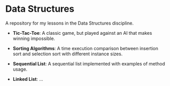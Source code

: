 # Data Structures

A repository for my lessons in the Data Structures discipline.

- **Tic-Tac-Toe**: A classic game, but played against an AI that makes winning impossible.  

- **Sorting Algorithms**: A time execution comparison between insertion sort and selection sort with different instance sizes.  

- **Sequential List**: A sequential list implemented with examples of method usage.  

- **Linked List**: ...

